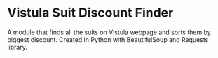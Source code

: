 # Vistula Suit Discount Finder
A module that finds all the suits on Vistula webpage and sorts them by biggest discount. Created in Python with BeautifulSoup and Requests library.
